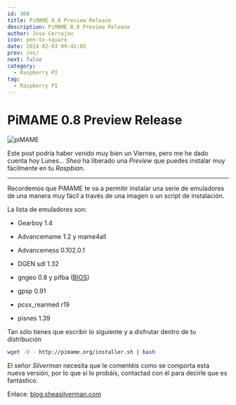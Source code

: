 ```yaml
---
id: 360
title: PiMAME 0.8 Preview Release
description: PiMAME 0.8 Preview Release
author: Jose Cerrejon
icon: pen-to-square
date: 2014-02-03 09:41:05
prev: /es/
next: false
category:
  - Raspberry PI
tag:
  - Raspberry PI
---
```


# PiMAME 0.8 Preview Release

![piMAME](/images/PiMAME.jpg)

Este post podría haber venido muy bien un Viernes, pero me he dado cuenta hoy Lunes... *Shea* ha liberado una *Preview* que puedes instalar muy fácilmente en tu *Raspbian*. 

- - -
Recordemos que PiMAME te va a permitir instalar una serie de emuladores de una manera muy fácil a través de una imagen o un script de instalación.

La lista de emuladores son:

* Gearboy 1.4

* Advancemame 1.2 y mame4all

* Advancemess 0.102.0.1

* DGEN sdl 1.32

* gngeo 0.8 y pifba ([BIOS](https://app.box.com/s/u5whbrrp3gupopi3kh6r))

* gpsp 0.91

* pcsx_rearmed r19

* pisnes 1.39

Tan sólo tienes que escribir lo siguiente y a disfrutar dentro de tu distribución

```bash
wget -O - http://pimame.org/installer.sh | bash
```

El señor *Silverman* necesita que le comentéis como se comporta esta nueva versión, por lo que si lo probáis, contactad con él para decirle que es fantástico.

Enlace: [blog.sheasilverman.com](http://blog.sheasilverman.com/2014/01/friday-post-pimame-0-8-preview-release-only-for-the-brave/)